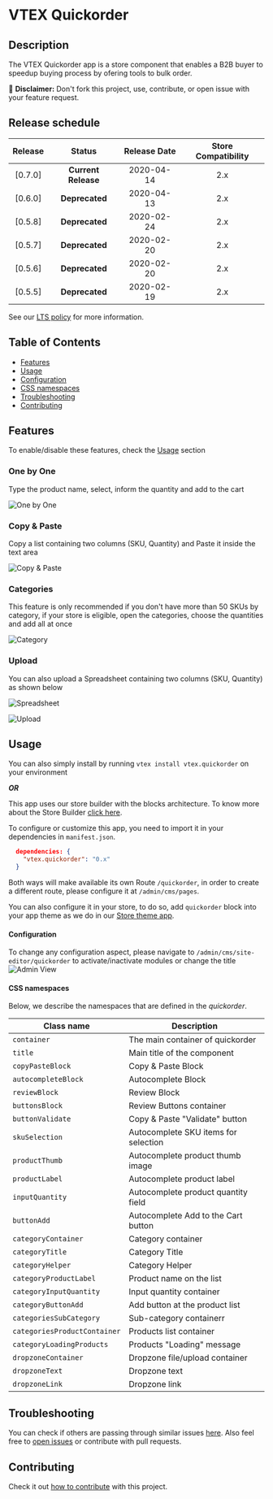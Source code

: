 # VTEX Quickorder

## Description

The VTEX Quickorder app is a store component that enables a B2B buyer to speedup buying process by ofering tools to bulk order.

:loudspeaker: **Disclaimer:** Don't fork this project, use, contribute, or open issue with your feature request.

## Release schedule

| Release |       Status        | Release Date | Store Compatibility |
| :-----: | :-----------------: | :----------: | :-----------------: |
| [0.7.0] | **Current Release** |  2020-04-14  |         2.x         |
| [0.6.0] |   **Deprecated**    |  2020-04-13  |         2.x         |
| [0.5.8] |   **Deprecated**    |  2020-02-24  |         2.x         |
| [0.5.7] |   **Deprecated**    |  2020-02-20  |         2.x         |
| [0.5.6] |   **Deprecated**    |  2020-02-20  |         2.x         |
| [0.5.5] |   **Deprecated**    |  2020-02-19  |         2.x         |

See our [LTS policy](https://github.com/vtex-apps/awesome-io#lts-policy) for more information.

## Table of Contents

- [Features](#features)
- [Usage](#usage)
- [Configuration](#configuration)
- [CSS namespaces](#css-namespaces)
- [Troubleshooting](#troubleshooting)
- [Contributing](#contributing)

## Features

To enable/disable these features, check the [Usage](#usage) section

### One by One

Type the product name, select, inform the quantity and add to the cart

![One by One](./image/One-by-One.gif)

### Copy & Paste

Copy a list containing two columns (SKU, Quantity) and Paste it inside the text area

![Copy & Paste](./image/Copy-n-Paste.gif)

### Categories

This feature is only recommended if you don't have more than 50 SKUs by category, if your store is eligible, open the categories, choose the quantities and add all at once

![Category](./image/Category.gif)

### Upload

You can also upload a Spreadsheet containing two columns (SKU, Quantity) as shown below

![Spreadsheet](./image/Spreadsheet.png)

![Upload](./image/Upload.gif)

## Usage

You can also simply install by running `vtex install vtex.quickorder` on your environment

**_OR_**

This app uses our store builder with the blocks architecture. To know more about the Store Builder [click here](https://help.vtex.com/en/tutorial/understanding-storebuilder-and-stylesbuilder#structuring-and-configuring-our-store-with-object-object).

To configure or customize this app, you need to import it in your dependencies in `manifest.json`.

```json
  dependencies: {
    "vtex.quickorder": "0.x"
  }
```

Both ways will make available its own Route `/quickorder`, in order to create a different route, please configure it at `/admin/cms/pages`.

You can also configure it in your store, to do so, add `quickorder` block into your app theme as we do in our [Store theme app](https://github.com/vtex-apps/store-theme/blob/master/store/blocks.json).

#### Configuration

To change any configuration aspect, please navigate to `/admin/cms/site-editor/quickorder` to activate/inactivate modules or change the title
![Admin View](./image/Editor-Admin.png)

#### CSS namespaces

Below, we describe the namespaces that are defined in the _quickorder_.

| Class name                   | Description                          |
| ---------------------------- | ------------------------------------ |
| `container`                  | The main container of quickorder     |
| `title`                      | Main title of the component          |
| `copyPasteBlock`             | Copy & Paste Block                   |
| `autocompleteBlock`          | Autocomplete Block                   |
| `reviewBlock`                | Review Block                         |
| `buttonsBlock`               | Review Buttons container             |
| `buttonValidate`             | Copy & Paste "Validate" button       |
| `skuSelection`               | Autocomplete SKU items for selection |
| `productThumb`               | Autocomplete product thumb image     |
| `productLabel`               | Autocomplete product label           |
| `inputQuantity`              | Autocomplete product quantity field  |
| `buttonAdd`                  | Autocomplete Add to the Cart button  |
| `categoryContainer`          | Category container                   |
| `categoryTitle`              | Category Title                       |
| `categoryHelper`             | Category Helper                      |
| `categoryProductLabel`       | Product name on the list             |
| `categoryInputQuantity`      | Input quantity container             |
| `categoryButtonAdd`          | Add button at the product list       |
| `categoriesSubCategory`      | Sub-category containerr              |
| `categoriesProductContainer` | Products list container              |
| `categoryLoadingProducts`    | Products "Loading" message           |
| `dropzoneContainer`          | Dropzone file/upload container       |
| `dropzoneText`               | Dropzone text                        |
| `dropzoneLink`               | Dropzone link                        |

## Troubleshooting

You can check if others are passing through similar issues [here](https://github.com/vtex-apps/quickorder/issues). Also feel free to [open issues](https://github.com/vtex-apps/quickorder/issues/new) or contribute with pull requests.

## Contributing

Check it out [how to contribute](https://github.com/vtex-apps/awesome-io#contributing) with this project.
